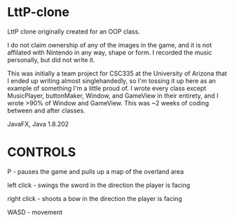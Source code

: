 # LttP-clone
LttP clone originally created for an OOP class.

I do not claim ownership of any of the images in the game, and it is not affilated with Nintendo in any way, shape or form.
I recorded the music personally, but did not write it.

This was initially a team project for CSC335 at the University of Arizona that I ended up writing almost singlehandedly, so I'm
tossing it up here as an example of something I'm a little proud of. I wrote every class except MusicPlayer, buttonMaker, Window,
and GameView in their entirety, and I wrote >90% of Window and GameView. This was ~2 weeks of coding between and after classes.

JavaFX, Java 1.8.202

CONTROLS
=======================
P - pauses the game and pulls up a map of the overland area

left click - swings the sword in the direction the player is facing

right click - shoots a bow in the direction the player is facing

WASD - movement
